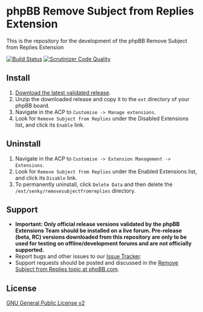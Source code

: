 # phpBB Remove Subject from Replies Extension

This is the repository for the development of the phpBB Remove Subject from Replies Extension

[![Build Status](https://travis-ci.org/Senky/phpbb-ext-remove-subject-from-replies.svg?branch=develop)](https://travis-ci.org/Senky/phpbb-ext-remove-subject-from-replies)
[![Scrutinizer Code Quality](https://scrutinizer-ci.com/g/Senky/phpbb-ext-remove-subject-from-replies/badges/quality-score.png?b=develop)](https://scrutinizer-ci.com/g/Senky/phpbb-ext-remove-subject-from-replies/?branch=develop)

## Install

1. [Download the latest validated release](https://www.phpbb.com/customise/db/extension/remove_subject_from_replies/).
2. Unzip the downloaded release and copy it to the `ext` directory of your phpBB board.
3. Navigate in the ACP to `Customise -> Manage extensions`.
4. Look for `Remove Subject from Replies` under the Disabled Extensions list, and click its `Enable` link.

## Uninstall

1. Navigate in the ACP to `Customise -> Extension Management -> Extensions`.
2. Look for `Remove Subject from Replies` under the Enabled Extensions list, and click its `Disable` link.
3. To permanently uninstall, click `Delete Data` and then delete the `/ext/senky/removesubjectfromreplies` directory.

## Support

* **Important: Only official release versions validated by the phpBB Extensions Team should be installed on a live forum. Pre-release (beta, RC) versions downloaded from this repository are only to be used for testing on offline/development forums and are not officially supported.**
* Report bugs and other issues to our [Issue Tracker](https://github.com/Senky/phpbb-ext-remove-subject-from-replies/issues).
* Support requests should be posted and discussed in the [Remove Subject from Replies topic at phpBB.com](https://www.phpbb.com/customise/db/extension/remove_subject_from_replies/support).

## License
[GNU General Public License v2](http://opensource.org/licenses/GPL-2.0)
